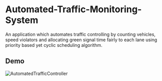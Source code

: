 # Automated-Traffic-Monitoring-System
An application which automates traffic controlling by counting vehicles, speed violators and allocating green signal time fairly to each lane using priority based yet cyclic scheduling algorithm.


## Demo  

![AutomatedTrafficController](Demo/AutomatedTrafficController.gif)
